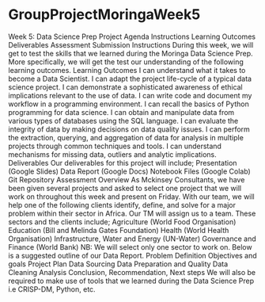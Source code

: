 # GroupProjectMoringaWeek5
Week 5: Data Science Prep Project Agenda Instructions Learning Outcomes Deliverables Assessment Submission Instructions During this week, we will get to test the skills that we learned during the Moringa Data Science Prep. More specifically, we will get the test our understanding of the following learning outcomes.   Learning Outcomes  I can understand what it takes to become a Data Scientist. I can adapt the project life-cycle of a typical data science project. I can demonstrate a sophisticated awareness of ethical implications relevant to the use of data. I can write code and document my workflow in a programming environment. I can recall the basics of Python programming for data science. I can obtain and manipulate data from various types of databases using the SQL language. I can evaluate the integrity of data by making decisions on data quality issues. I can perform the extraction, querying, and aggregation of data for analysis in multiple projects through common techniques and tools. I can understand mechanisms for missing data, outliers and analytic implications. Deliverables  Our deliverables for this project will include;  Presentation (Google Slides) Data Report (Google Docs) Notebook Files (Google Colab) Git Repository Assessment Overview  As Mckinsey Consultants, we have been given several projects and asked to select one project that we will work on throughout this week and present on Friday. With our team, we will help one of the following clients identify, define, and solve for a major problem within their sector in Africa.  Our TM will assign us to a team.  These sectors and the clients include;  Agriculture (World Food Organisation) Education (Bill and Melinda Gates Foundation) Health (World Health Organisation) Infrastructure, Water and Energy (UN-Water) Governance and Finance (World Bank) NB: We will select only one sector to work on.  Below is a suggested outline of our Data Report.  Problem Definition Objectives and goals Project Plan Data Sourcing Data Preparation and Quality Data Cleaning Analysis Conclusion, Recommendation, Next steps We will also be required to make use of tools that we learned during the Data Science Prep i.e CRISP-DM, Python, etc.

